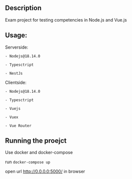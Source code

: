 ## Description

Exam project for testing competencies in Node.js and Vue.js

## Usage:

Serverside:

    - Nodejs@18.14.0

    - Typesctript

    - NestJs

Clientside:

    - Nodejs@18.14.0

    - Typesctript

    - Vuejs

    - Vuex

    - Vue Router

## Running the proejct

Use docker and docker-compose

run `docker-compose up`

open url http://0.0.0.0:5000/ in browser
